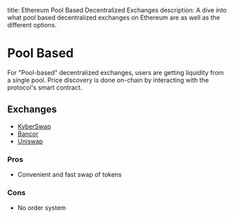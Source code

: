 title: Ethereum Pool Based Decentralized Exchanges
description: A dive into what pool based decentralized exchanges on Ethereum are as well as the different options.

# Pool Based

For "Pool-based" decentralized exchanges, users are getting liquidity from a single pool. Price discovery is done on-chain by interacting with the protocol's smart contract.

## Exchanges

* [KyberSwap](kyber.md)
* [Bancor](bancor.md)
* [Uniswap](uniswap.md)

### Pros

* Convenient and fast swap of tokens

### Cons

* No order system

